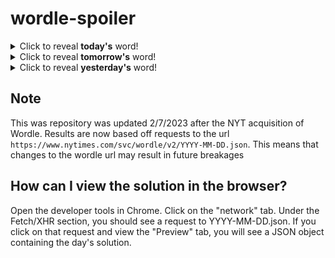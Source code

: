 # wordle-spoiler

<details>
  <summary>Click to reveal <b>today's</b> word!</summary>
  <br>
  <b> roach </b>
</details>

<details>
  <summary>Click to reveal <b>tomorrow's</b> word!</summary>
  <br>
  <b> clove </b>
</details>

<details>
  <summary>Click to reveal <b>yesterday's</b> word!</summary>
  <br>
  <b> madly </b>
</details>

## Note
This was repository was updated 2/7/2023 after the NYT acquisition of Wordle. Results are now based off requests to the url `https://www.nytimes.com/svc/wordle/v2/YYYY-MM-DD.json`. This means that changes to the wordle url may result in future breakages

## How can I view the solution in the browser?
Open the developer tools in Chrome. Click on the "network" tab. Under the Fetch/XHR section, you should see a request to YYYY-MM-DD.json. If you click on that request and view the "Preview" tab, you will see a JSON object containing the day's solution.